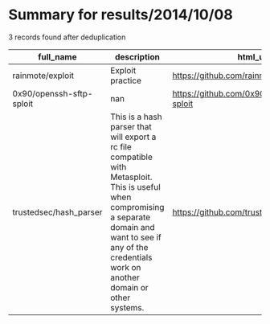 
# Summary for results/2014/10/08
    
3 records found after deduplication

| full_name | description | html_url | matched_list | matched_count | pushed_at | size | stargazers_count | language | forks_count | vul_ids |
|--------------------------|--------------------------------------------------------------------------------------------------------------------------------------------------------------------------------------------------------------------|---------------------------------------------|----------------------------------|-----------------|---------------------------|--------|--------------------|------------|---------------|-----------|
| rainmote/exploit | Exploit practice | https://github.com/rainmote/exploit | ['exploit'] | 1 | 2014-10-08 07:18:22+00:00 | 124 | 1 | C | 1 | [] |
| 0x90/openssh-sftp-sploit | nan | https://github.com/0x90/openssh-sftp-sploit | ['sploit'] | 1 | 2014-10-08 11:24:10+00:00 | 128 | 7 | C | 11 | [] |
| trustedsec/hash_parser | This is a hash parser that will export a rc file compatible with Metasploit. This is useful when compromising a separate domain and want to see if any of the credentials work on another domain or other systems. | https://github.com/trustedsec/hash_parser | ['metasploit module OR payload'] | 1 | 2014-10-08 16:30:43+00:00 | 100 | 19 | Python | 13 | [] |
